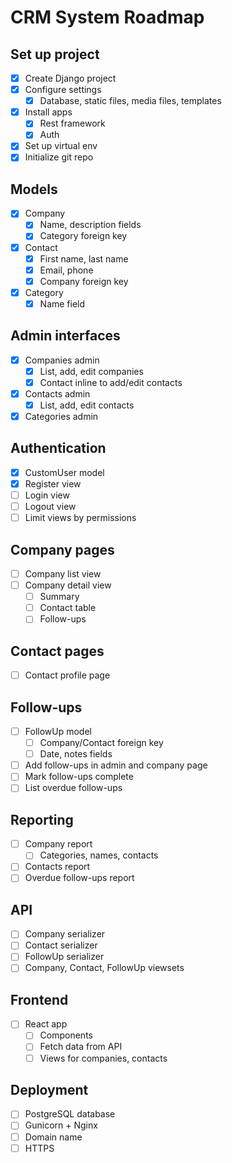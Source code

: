 # CRM System Roadmap

## Set up project

- [x] Create Django project
- [x] Configure settings
  - [x] Database, static files, media files, templates
- [x] Install apps
  - [x] Rest framework
  - [x] Auth
- [x] Set up virtual env
- [x] Initialize git repo

## Models

- [x] Company
  - [x] Name, description fields
  - [x] Category foreign key
- [x] Contact
  - [x] First name, last name
  - [x] Email, phone
  - [x] Company foreign key
- [x] Category
  - [x] Name field

## Admin interfaces

- [x] Companies admin
  - [x] List, add, edit companies
  - [x] Contact inline to add/edit contacts
- [x] Contacts admin
  - [x] List, add, edit contacts
- [x] Categories admin

## Authentication

- [x] CustomUser model
- [x] Register view
- [ ] Login view
- [ ] Logout view
- [ ] Limit views by permissions

## Company pages

- [ ] Company list view
- [ ] Company detail view
  - [ ] Summary
  - [ ] Contact table
  - [ ] Follow-ups

## Contact pages

- [ ] Contact profile page

## Follow-ups

- [ ] FollowUp model
  - [ ] Company/Contact foreign key
  - [ ] Date, notes fields
- [ ] Add follow-ups in admin and company page
- [ ] Mark follow-ups complete
- [ ] List overdue follow-ups

## Reporting

- [ ] Company report
  - [ ] Categories, names, contacts
- [ ] Contacts report
- [ ] Overdue follow-ups report

## API

- [ ] Company serializer
- [ ] Contact serializer
- [ ] FollowUp serializer
- [ ] Company, Contact, FollowUp viewsets

## Frontend

- [ ] React app
  - [ ] Components
  - [ ] Fetch data from API
  - [ ] Views for companies, contacts

## Deployment

- [ ] PostgreSQL database
- [ ] Gunicorn + Nginx
- [ ] Domain name
- [ ] HTTPS
